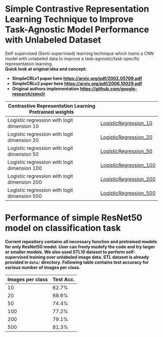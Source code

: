 # Simple Contrastive Representation Learning Technique to Improve Task-Agnostic Model Performance with Unlabeled Dataset
Self-supervised (Semi-supervised) learning technique which trains a CNN model with unlabeled data to improve a task-agnostic/task-specific representation learning.<br>
<b>Quick look at original idea and concept: <b> 
  - SimpleCRLv1 paper here <a href="https://arxiv.org/pdf/2002.05709.pdf">https://arxiv.org/pdf/2002.05709.pdf</a> 
  - SimpleCRLv2 paper here <a href='https://arxiv.org/pdf/2006.10029.pdf'>https://arxiv.org/pdf/2006.10029.pdf</a>
  - Original authors implementation <a href = "https://github.com/google-research/simclr">https://github.com/google-research/simclr</a><br>
  
  
| Contrastive Representation Learning            Pretrained weights     |                                                |
|----------------------------------------------|------------------------|
| Logistic regression with logit dimension 10  | [LogisticRegression_10](https://drive.google.com/file/d/1eN9RHzBn69Il9dxy0zIARKrnJhxo_SxE/view?usp=sharing) |
| Logistic regression with logit dimension 20  | [LogisticRegression_20](https://drive.google.com/file/d/1ZNvXnofGR4StzBFoewr65BqzIokrrDyO/view?usp=sharing) |
| Logistic regression with logit dimension 50  | [LogisticRegression_50](https://drive.google.com/file/d/1Kz2HGVnlTl_h0qXJwOijzvANTYCrapCO/view?usp=sharing) |
| Logistic regression with logit dimension 100 | [LogisticRegression_100](https://drive.google.com/file/d/10jyzLyr-q02RfqyFAOLdadwAKhLWP5pi/view?usp=sharing) |
| Logistic regression with logit dimension 200 | [LogisticRegression_200](https://drive.google.com/file/d/1I91fb-JB17nZpgnM7vZbdR8uzN-vYxUb/view?usp=sharing) |
| Logistic regression with logit dimension 500 | [LogisticRegression_500](https://drive.google.com/file/d/1HIPVP2NwTKc40ez4VjrQ-D4Dpvtl0qJH/view?usp=sharing) |

# Performance of simple ResNet50 model on classification task
Current repository contains all necessary function and pretrained models for only ResNet50 model. User can freely modefy the code and try larger or smaller models.
We also used STL10 dataset to perform self-supervised training over unlabeled image data. STL dataset is already provided in `data/` directory. Following table contains test accuracy for various number of images per class.
  
| <b> Images per class <b>   |<b> Test Acc.<b>  | 
|----------------------------|------------------|
| 10                         |       62.7%      |
| 20                         |       68.6%      |
| 50                         |       74.4%      |
| 100                        |       77.2%      |
| 200                        |       79.1%      |
| 500                        |       81.3%      |
